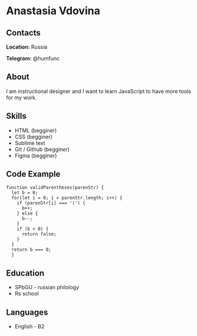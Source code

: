 # Anastasia Vdovina
## Contacts
__Location:__ Russia

__Telegram:__ @humfunc
## About
I am instructional designer and I want to learn JavaScript to have more tools for my work. 
## Skills
* HTML (begginer)
* CSS  (begginer)
* Sublime text
* Git / Github (begginer)
* Figma (begginer)
## Code Example
```
function validParentheses(parenStr) {
  let b = 0;
  for(let i = 0; i < parenStr.length; i++) {
    if (parenStr[i] === '(') {
      b++;
    } else {
      b--;
    }
    if (b < 0) {
      return false;
    }
  }
  return b === 0;
  }
```
## Education
* SPbGU - russian philology
* Rs school
## Languages
* English - B2
